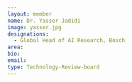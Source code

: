 ```yaml
---
layout: member
name: Dr. Yasser Jadidi
image: yasser.jpg
designations: 
  - Global Head of AI Research, Bosch
area:
bio:
email:
type: Technology-Review-board
---
```

